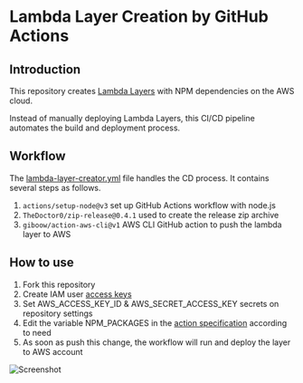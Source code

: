 # Lambda Layer Creation by GitHub Actions
## Introduction
This repository creates [Lambda Layers](https://docs.aws.amazon.com/lambda/latest/dg/configuration-layers.html) with NPM dependencies on the AWS cloud.

Instead of manually deploying Lambda Layers, this CI/CD pipeline automates the build and deployment process.

## Workflow
The [lambda-layer-creator.yml](https://github.com/kusumsiri/Lambda-Layer-Creator/blob/main/.github/workflows/lambda-layer-creator.yml) file handles the CD process.
It contains several steps as follows.
1. `actions/setup-node@v3` set up GitHub Actions workflow with node.js
2. `TheDoctor0/zip-release@0.4.1` used to create the release zip archive
3. `giboow/action-aws-cli@v1` AWS CLI GitHub action to push the lambda layer to AWS
## How to use
1. Fork this repository
2. Create IAM user [access keys](https://docs.aws.amazon.com/IAM/latest/UserGuide/id_credentials_access-keys.html#Using_CreateAccessKey)
3. Set AWS_ACCESS_KEY_ID & AWS_SECRET_ACCESS_KEY secrets on repository settings
4. Edit the variable NPM_PACKAGES in the [action specification](.github/workflows/lambda-layer-creator.yml) according to need
5. As soon as push this change, the workflow will run and deploy the layer to  AWS account

![Screenshot](Screenshot.png)
